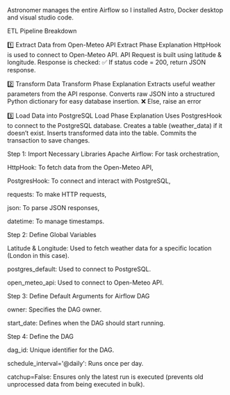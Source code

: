 Astronomer manages the entire Airflow so I installed Astro, Docker desktop and visual studio code.

ETL Pipeline Breakdown

1️⃣ Extract Data from Open-Meteo API
Extract Phase Explanation
HttpHook is used to connect to Open-Meteo API.
API Request is built using latitude & longitude.
Response is checked:
✅ If status code = 200, return JSON response.

2️⃣ Transform Data
 Transform Phase Explanation
Extracts useful weather parameters from the API response.
Converts raw JSON into a structured Python dictionary for easy database insertion.
❌ Else, raise an error

3️⃣ Load Data into PostgreSQL
Load Phase Explanation
Uses PostgresHook to connect to the PostgreSQL database.
Creates a table (weather_data) if it doesn’t exist.
Inserts transformed data into the table.
Commits the transaction to save changes.


Step 1: Import Necessary Libraries
Apache Airflow: For task orchestration,

HttpHook: To fetch data from the Open-Meteo API,

PostgresHook: To connect and interact with PostgreSQL,

requests: To make HTTP requests,

json: To parse JSON responses,

datetime: To manage timestamps.

 Step 2: Define Global Variables
 
Latitude & Longitude: Used to fetch weather data for a specific location (London in this case).

postgres_default: Used to connect to PostgreSQL.

open_meteo_api: Used to connect to Open-Meteo API.

Step 3: Define Default Arguments for Airflow DAG

owner: Specifies the DAG owner.

start_date: Defines when the DAG should start running.

Step 4: Define the DAG

dag_id: Unique identifier for the DAG.

schedule_interval='@daily': Runs once per day.

catchup=False: Ensures only the latest run is executed (prevents old unprocessed data from being executed in bulk).

